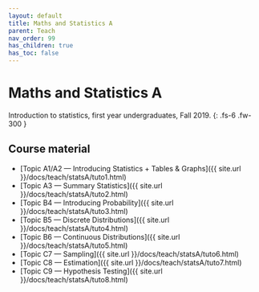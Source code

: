 ```yaml
---
layout: default
title: Maths and Statistics A
parent: Teach
nav_order: 99
has_children: true
has_toc: false
---
```


# Maths and Statistics A

Introduction to statistics, first year undergraduates, Fall 2019.
{: .fs-6 .fw-300 }

## Course material

- [Topic A1/A2 — Introducing Statistics + Tables & Graphs]({{ site.url }}/docs/teach/statsA/tuto1.html)
- [Topic A3 — Summary Statistics]({{ site.url }}/docs/teach/statsA/tuto2.html)
- [Topic B4 — Introducing Probability]({{ site.url }}/docs/teach/statsA/tuto3.html)
- [Topic B5 — Discrete Distributions]({{ site.url }}/docs/teach/statsA/tuto4.html)
- [Topic B6 — Continuous Distributions]({{ site.url }}/docs/teach/statsA/tuto5.html)
- [Topic C7 — Sampling]({{ site.url }}/docs/teach/statsA/tuto6.html)
- [Topic C8 — Estimation]({{ site.url }}/docs/teach/statsA/tuto7.html)
- [Topic C9 — Hypothesis Testing]({{ site.url }}/docs/teach/statsA/tuto8.html)